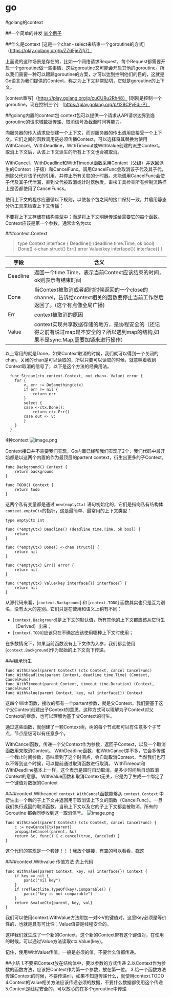 # go
#golang的context

##一个简单的并发
[举个例子](https://play.golang.org/p/yBiFEXzpu5b)

##什么是context
[这是一个chan+select来结束一个goroutine的方式]
（https://play.golang.org/p/ZZ6EjeZjfj7）

上面说的这种场景是存在的，比如一个网络请求Request，每个Request都需要开启一个goroutine做一些事情，这些goroutine又可能会开启其他的goroutine。所以我们需要一种可以跟踪goroutine的方案，才可以达到控制他们的目的，这就是Go语言为我们提供的Context，称之为上下文非常贴切，它就是goroutine的上下文。

[context重写]（https://play.golang.org/p/cuCURu2Rh48）
[刚刚是控制一个goroutine，现在控制三个]
（https://play.golang.org/p/128CPyFdi-P）

##golang内置的context包
context包可以提供一个请求从API请求边界到各goroutine的请求域数据传递、取消信号及截至时间等能力。

向服务器的传入请求应创建一个上下文，而对服务器的传出调用应接受一个上下文。它们之间的函数调用链必须传播Context，可以选择将其替换为使用WithCancel，WithDeadline，WithTimeout或WithValue创建的派生Context。取消上下文后，从该上下文派生的所有上下文也会被取消。

WithCancel，WithDeadline和WithTimeout函数采用Context（父级）并返回派生的Context（子级）和CancelFunc。调用CancelFunc会取消该子代及其子代，删除父代对该子代的引用，并停止所有关联的计时器。未能调用CancelFunc会使子代及其子代泄漏，直到父代被取消或计时器触发。审核工具检查所有控制流路径上是否都使用了CancelFuncs。

使用上下文的程序应遵循以下规则，以使各个包之间的接口保持一致，并启用静态分析工具来检查上下文传播：

不要将上下文存储在结构类型中；而是将上下文明确传递给需要它的每个函数。Context应该是第一个参数，通常命名为ctx

###context.Context
>type Context interface {
>    Deadline() (deadline time.Time, ok bool)
>    Done() <-chan struct{}
>    Err() error
>    Value(key interface{}) interface{}
>}

|字段|含义|
|-----|-----|
Deadline|返回一个time.Time，表示当前Context应该结束的时间，ok则表示有结束时间
Done|当Context被取消或者超时时候返回的一个close的channel，告诉给context相关的函数要停止当前工作然后返回了。(这个有点像全局广播)
Err|context被取消的原因
Value|context实现共享数据存储的地方，是协程安全的（还记得之前有说过map是不安全的？所以遇到map的结构,如果不是sync.Map,需要加锁来进行操作）
以上常用的就是Done，如果Context取消的时候，我们就可以得到一个关闭的chan，关闭的chan是可以读取的，所以只要可以读取的时候，就意味着收到Context取消的信号了，以下是这个方法的经典用法。
```
  func Stream(ctx context.Context, out chan<- Value) error {
  	for {
  		v, err := DoSomething(ctx)
  		if err != nil {
  			return err
  		}
  		select {
  		case <-ctx.Done():
  			return ctx.Err()
  		case out <- v:
  		}
  	}
  }
  ```

4种context
![image.png](https://upload-images.jianshu.io/upload_images/22969962-563664c09081e6b2.png?imageMogr2/auto-orient/strip%7CimageView2/2/w/1240)

Context接口并不需要我们实现，Go内置已经帮我们实现了2个，我们代码中最开始都是以这两个内置的作为最顶层的partent context，衍生出更多的子Context。
```
func Background() Context {
	return background
}

func TODO() Context {
	return todo
}
```
这两个私有变量都是通过 `new(emptyCtx)` 语句初始化的，它们是指向私有结构体 `context.emptyCtx`的指针，这是最简单、最常用的上下文类型：
```
type emptyCtx int

func (*emptyCtx) Deadline() (deadline time.Time, ok bool) {
	return
}

func (*emptyCtx) Done() <-chan struct{} {
	return nil
}

func (*emptyCtx) Err() error {
	return nil
}

func (*emptyCtx) Value(key interface{}) interface{} {
	return nil
}
```
从源代码来看，[`context.Background`] 和 [`context.TODO`] 函数其实也只是互为别名，没有太大的差别。它们只是在使用和语义上稍有不同：

*   [`context.Background`]是上下文的默认值，所有其他的上下文都应该从它衍生（Derived）出来；
*   [`context.TODO`]应该只在不确定应该使用哪种上下文时使用；

在多数情况下，如果当前函数没有上下文作为入参，我们都会使用 [`context.Background`]作为起始的上下文向下传递。

###继承衍生

```
func WithCancel(parent Context) (ctx Context, cancel CancelFunc)
func WithDeadline(parent Context, deadline time.Time) (Context, CancelFunc)
func WithTimeout(parent Context, timeout time.Duration) (Context, CancelFunc)
func WithValue(parent Context, key, val interface{}) Context
```
这四个With函数，接收的都有一个partent参数，就是父Context，我们要基于这个父Context创建出子Context的意思，这种方式可以理解为子Context对父Context的继承，也可以理解为基于父Context的衍生。

通过这些函数，就创建了一颗Context树，树的每个节点都可以有任意多个子节点，节点层级可以有任意多个。

WithCancel函数，传递一个父Context作为参数，返回子Context，以及一个取消函数用来取消Context。 
WithDeadline函数，和WithCancel差不多，它会多传递一个截止时间参数，意味着到了这个时间点，会自动取消Context，当然我们也可以不等到这个时候，可以提前通过取消函数进行取消。
WithTimeout和WithDeadline基本上一样，这个表示是超时自动取消，是多少时间后自动取消Context的意思。
WithValue函数和取消Context无关，它是为了生成一个绑定了一个键值对数据的Context

####context.Withcancel
`context.WithCancel`函数能够从 `context.Context` 中衍生出一个新的子上下文并返回用于取消该上下文的函数（CancelFunc）。一旦我们执行返回的取消函数，当前上下文以及它的子上下文都会被取消，所有的 Goroutine 都会同步收到这一取消信号。
![image.png](https://upload-images.jianshu.io/upload_images/22969962-3bc5b3b63fdc8960.png?imageMogr2/auto-orient/strip%7CimageView2/2/w/1240)
```
func WithCancel(parent Context) (ctx Context, cancel CancelFunc) {
	c := newCancelCtx(parent)
	propagateCancel(parent, &c)
	return &c, func() { c.cancel(true, Canceled) }
}
```
这个代码的实现是一个套娃！！！我放个链接，有空的可以看看，[戳这]([https://draveness.me/golang/docs/part3-runtime/ch06-concurrency/golang-context/](https://draveness.me/golang/docs/part3-runtime/ch06-concurrency/golang-context/)
)

####context.Withvalue
传值方法
先上代码
```
func WithValue(parent Context, key, val interface{}) Context {
	if key == nil {
		panic("nil key")
	}
	if !reflectlite.TypeOf(key).Comparable() {
		panic("key is not comparable")
	}
	return &valueCtx{parent, key, val}
}
```
我们可以使用context.WithValue方法附加一对K-V的键值对，这里Key必须是等价性的，也就是具有可比性；Value值要是线程安全的。

这样我们就生成了一个新的Context，这个新的Context带有这个键值对，在使用的时候，可以通过Value方法读取ctx.Value(key)。

记住，使用WithValue传值，一般是必须的值，不要什么值都传递。


##小结
1.不要把Context放在结构体中，要以参数的方式传递
2.以Context作为参数的函数方法，应该把Context作为第一个参数，放在第一位。
3.给一个函数方法传递Context的时候，不要传递nil，如果不知道传递什么，就使用context.TODO
4.Context的Value相关方法应该传递必须的数据，不要什么数据都使用这个传递
5.Context是线程安全的，可以放心的在多个goroutine中传递


